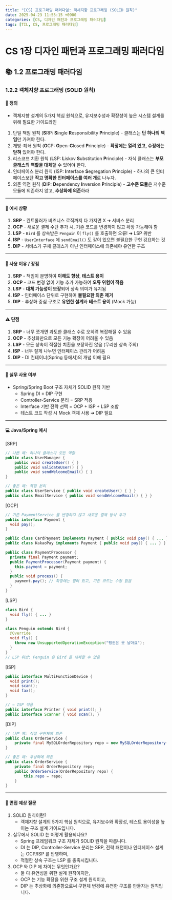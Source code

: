 ```yaml
---
title: "[CS] 프로그래밍 패러다임: 객체지향 프로그래밍 (SOLID 원칙)"
date: 2025-04-23 11:55:15 +0900
categories: [CS, 디자인 패턴과 프로그래밍 패러다임]
tags: [TIL, CS, 프로그래밍 패러다임]
---
```

# CS 1장 디자인 패턴과 프로그래밍 패러다임

## 📚 1.2 프로그래밍 패러다임

### 1.2.2 객체지향 프로그래밍 (SOLID 원칙)

#### 📘 정의
- 객체지향 설계의 5가지 핵심 원칙으로, 유지보수성과 확장성이 높은 시스템 설계를 위해 필요한 가이드라인
   
1. 단일 책임 원칙 (**S**RP: **S**ingle **R**esponsibility **P**rinciple) - 클래스는 **단 하나의 책임**만 가져야 한다.
2. 개방-폐쇄 원칙 (**O**CP: **O**pen-**C**losed **P**rinciple) - **확장에는 열려 있고, 수정에는 닫혀** 있어야 한다.
3. 리스코프 치환 원칙 (**L**SP: **L**iskov **S**ubstitution **P**rinciple) - 자식 클래스는 **부모 클래스의 역할을 대체**할 수 있어야 한다.
4. 인터페이스 분리 원칙 (**I**SP: **I**nterface **S**egregation **P**rinciple) - 하나의 큰 인터페이스보단 **작고 명확한 인터페이스를 여러 개**로 나누자.
5. 의존 역전 원칙 (**D**IP: **D**ependency **I**nversion **P**rinciple) - **고수준 모듈**은 저수준 모듈에 의존하지 않고, **추상화에 의존**하라

---

#### 📌 예시 상황
1. **SRP** - 컨트롤러가 비즈니스 로직까지 다 가지면 X ➔ 서비스 분리
2. **OCP** - 새로운 결제 수단 추가 시, 기존 코드를 변경하지 않고 확장 가능해야 함
3. **LSP** - `Bird` 를 상속받은 `Penguin` 이 `fly()` 를 호출하면 오류! ➔ LSP 위반
4. **ISP** - `UserInterface` 에 `sendEmail()` 도 같이 있으면 불필요한 구현 강요하는 것
5. **DIP** - 서비스가 구체 클래스가 아닌 인터페이스에 의존해야 유연한 구조

---

#### 🎯 사용 이유 / 장점
1. **SRP** - 책임이 분명하여 **이해도 향상**, **테스트 용이**
2. **OCP** - 코드 변경 없이 기능 추가 가능하여 **오류 위험이 적음**
3. **LSP** - **대체 가능성이 보장**되어 상속 의미가 유지됨
4. **ISP** - 인터페이스 단위로 구현하여 **불필요한 의존 제거**
5. **DIP** - 추상화 중심 구조로 **유연한 설계**와 **테스트 용이** (Mock 가능)

---

#### ⚠️ 단점
1. **SRP** - 너무 쪼개면 과도한 클래스 수로 오히려 복잡해질 수 있음
2. **OCP** - 추상화만으로 모든 기능 확장이 어려울 수 있음
3. **LSP** - 모든 상속이 적절한 치환을 보장하진 않음 (무리한 상속 주의)
4. **ISP** - 너무 잘게 나누면 인터페이스 관리가 어려움
5. **DIP** - DI 컨테이너(Spring 등에서)의 개념 이해 필요

---

#### 🏢 실무 사용 여부
- Spring/Spring Boot 구조 자체가 SOLID 원칙 기반
  - Spring DI = DIP 구현
  - Controller-Service 분리 = SRP 적용
  - Interface 기반 전략 선택 = OCP + ISP + LSP 조합
  - 테스트 코드 작성 시 Mock 객체 사용 ➔ DIP 필요

---

#### 💻 Java/Spring 예시

[SRP]

```java
// 나쁜 예: 하나의 클래스가 모든 역할
public class UserManager {
    public void createUser() { }
    public void validateUser() { }
    public void sendWelcomeEmail() { }
}

// 좋은 예: 책임 분리
public class UserService { public void createUser() { } }
public class EmailService { public void sendWelcomeEmail() { } }

```

[OCP]

```java
// 기존 PaymentService 를 변경하지 않고 새로운 결제 방식 추가
public interface Payment {
  void pay();
}

public class CardPayment implements Payment { public void pay() { ... } }
public class KakaoPay implements Payment { public void pay() { ... } }

public class PaymentProcessor {
  private final Payment payment;
  public PaymentProcessor(Payment payment) {
    this.payment = payment;
  }
  public void process() {
    payment.pay(); // 확장에는 열려 있고, 기존 코드는 수정 없음
  }
}
```

[LSP]

```java
class Bird {
  void fly() { ... }
}

class Penguin extends Bird {
  @Override
  void fly() {
    throw new UnsupportedOperationException("펭귄은 못 날아요");
  }
}
// LSP 위반: Penguin 은 Bird 를 대체할 수 없음

```

[ISP]

```java
public interface MultiFunctionDevice {
  void print();
  void scan();
  void fax();
}

// → ISP 적용
public interface Printer { void print(); }
public interface Scanner { void scan(); }

```

[DIP]

```java
// 나쁜 예: 직접 구현체에 의존
public class OrderService {
    private final MySQLOrderRepository repo = new MySQLOrderRepository(); // DIP 위반
}

// 좋은 예: 추상화에 의존
public class OrderService {
    private final OrderRepository repo;
    public OrderService(OrderRepository repo) {
        this.repo = repo;
    }
}

```

---

#### 🎤 면접 예상 질문
1. SOLID 원칙이란?
   - 객체지향 설계의 5가지 핵심 원칙으로, 유지보수와 확장성, 테스트 용이성을 높이는 구조 설계 가이드입니다.
2. 실무에서 SOLID 는 어떻게 활용되나요?
   - Spring 프레임워크 구조 자체가 SOLID 원칙을 따릅니다.
   - DI 는 DIP, Controller-Service 분리는 SRP, 전략 패턴이나 인터페이스 설계는 OCP/ISP 를 반영하며,
   - 적절한 상속 구조는 LSP 를 충족시킵니다.
3. OCP 와 DIP 에 차이는 무엇인가요?
   - 둘 다 유연성을 위한 설계 원칙이지만,
   - OCP 는 기능 확장을 위한 구조 설계 원칙이고,
   - DIP 는 추상화에 의존함으로써 구현체 변경에 유연한 구조를 만들자는 원칙입니다.
